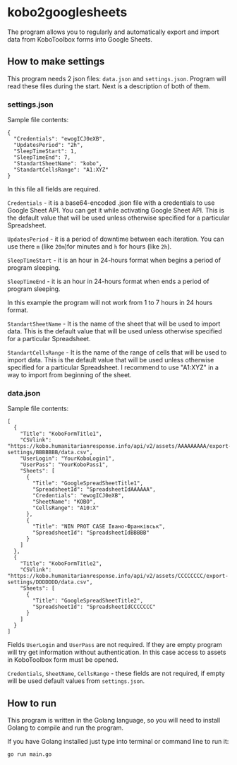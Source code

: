 # kobo2googlesheets
The program allows you to regularly and automatically export and import data from KoboToolbox forms into Google Sheets.

## How to make settings

This program needs 2 json files: `data.json` and `settings.json`. Program will read these files during the start. Next is a description of both of them.

### settings.json

Sample file contents:

```
{
  "Credentials": "ewogICJ0eXB",
  "UpdatesPeriod": "2h",
  "SleepTimeStart": 1,
  "SleepTimeEnd": 7,
  "StandartSheetName": "kobo",
  "StandartCellsRange": "A1:XYZ"
}
```

In this file all fields are required. 

`Credentials` - it is a base64-encoded .json file with a credentials to use Google Sheet API. You can get it while activating Google Sheet API. This is the default value that will be used unless otherwise specified for a particular Spreadsheet.

`UpdatesPeriod` - it is a period of downtime between each iteration. You can use there `m` (like `20m`)for minutes and `h` for hours (like `2h`).

`SleepTimeStart` - it is an hour in 24-hours format when begins a period of program sleeping.

`SleepTimeEnd` - it is an hour in 24-hours format when ends a period of program sleeping.

In this example the program will not work from 1 to 7 hours in 24 hours format.

`StandartSheetName` - It is the name of the sheet that will be used to import data. This is the default value that will be used unless otherwise specified for a particular Spreadsheet.

`StandartCellsRange` - It is the name of the range of cells that will be used to import data. This is the default value that will be used unless otherwise specified for a particular Spreadsheet. I recommend to use "A1:XYZ" in a way to import from beginning of the sheet.

### data.json

Sample file contents:

```
[
  {
    "Title": "KoboFormTitle1",
    "CSVlink": "https://kobo.humanitarianresponse.info/api/v2/assets/AAAAAAAAA/export-settings/BBBBBBB/data.csv",
    "UserLogin": "YourKoboLogin1",
    "UserPass": "YourKoboPass1",
    "Sheets": [
      {
        "Title": "GoogleSpreadSheetTitle1",
        "SpreadsheetId": "SpreadsheetIdAAAAAA",
        "Credentials": "ewogICJ0eXB",
        "SheetName": "KOBO",
        "CellsRange": "A10:X"
      },
      {
        "Title": "NIN PROT CASE Івано-Франківськ",
        "SpreadsheetId": "SpreadsheetIdBBBBB"
      }
    ]
  },
  {
    "Title": "KoboFormTitle2",
    "CSVlink": "https://kobo.humanitarianresponse.info/api/v2/assets/CCCCCCCC/export-settings/DDDDDDD/data.csv",
    "Sheets": [
      {
        "Title": "GoogleSpreadSheetTitle2",
        "SpreadsheetId": "SpreadsheetIdCCCCCCC"
      }
    ]
  }
]
```

Fields `UserLogin` and `UserPass` are not required. If they are empty program will try get information without authentication. In this case access to assets in KoboToolbox form must be opened.

`Credentials`, `SheetName`, `CellsRange` - these fields are not required, if empty will be used default values from `settings.json`.

## How to run

This program is written in the Golang language, so you will need to install Golang to compile and run the program.

If you have Golang installed just type into terminal or command line to run it:

`go run main.go`
